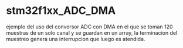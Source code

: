 # stm32f1xx_ADC_DMA
ejemplo del uso del conversor ADC con DMA en el que se toman 120 muestras de un solo canal 
y se guardan en un array, la terminacion del muestreo genera una interrupcion que luego es atendida.
